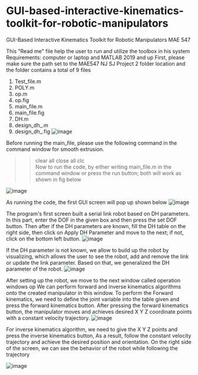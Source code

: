 # GUI-based-interactive-kinematics-toolkit-for-robotic-manipulators
GUI-Based Interactive Kinematics Toolkit for Robotic Manipulators
MAE 547

This "Read me" file help the user to run and utilize the toolbox in his system 
Requirements: computer or laptop and MATLAB 2019 and up 
First, please make sure the path set to the MAE547 NJ SJ Project 2 folder location and the folder contains a total of 9 files 
1.	Test_file.m
2.	POLY.m
3.	op.m
4.	op.fig
5.	main_file.m
6.	main_file.fig
7.	DH.m
8.	design_dh_.m
9.	design_dh_.fig
![image](https://user-images.githubusercontent.com/44742647/145686830-67b1d894-94df-4127-8218-bcdd4d7e1990.png)

Before running the main_file, please use the following command in the command window for smooth extrusion.
>> clear all
>> close all
>> clc  
Now to run the code, by either writing main_file.m in the command window or press the run button; both will work as shown in fig below

![image](https://user-images.githubusercontent.com/44742647/145686838-a35b8c45-35c9-46ad-869d-c2301d48b6ce.png)





As running the code, the first GUI screen will pop up shown below 
 ![image](https://user-images.githubusercontent.com/44742647/145686847-9d95faeb-63ce-492e-8e88-4f605c8670dd.png)


The program's first screen built a serial link robot based on DH parameters. In this part, enter the DOF in the given box and then press the set DOF button. Then after if the DH parameters are known, fill the DH table on the right side, then click on Apply DH Parameter and move to the next; if not, click on the bottom left button.
![image](https://user-images.githubusercontent.com/44742647/145686854-e97695b4-3a77-467f-9546-5bbfecc3c9b4.png)

 
If the DH parameter is not known, we allow to build up the robot by visualizing, which allows the user to see the robot, add and remove the link or update the link parameter. Based on that, we generalized the DH parameter of the robot. 
![image](https://user-images.githubusercontent.com/44742647/145686861-55ec696f-fc52-4843-a2b7-cb8e2faf38d8.png)

 
After setting up the robot, we move to the next window called operation windows op
We can perform forward and inverse kinematics algorithms onto the created manipulator in this window.
To perform the Forward kinematics, we need to define the joint variable into the table given and press the forward kinematics button. After pressing the forward kinematics button, the manipulator moves and achieves desired X Y Z coordinate points with a constant velocity trajectory. 
![image](https://user-images.githubusercontent.com/44742647/145686867-136942fe-2a0d-4066-b119-93ac4e572004.png)

 

For inverse kinematics algorithm, we need to give the X Y Z points and press the inverse kinematics button, 
As a result, follow the constant velocity trajectory and achieve the desired position and orientation. On the right side of the screen, we can see the behavior of the robot while following the trajectory 
 
![image](https://user-images.githubusercontent.com/44742647/145686872-78d1ec04-ad12-4b11-83c5-197759c4219c.png)


